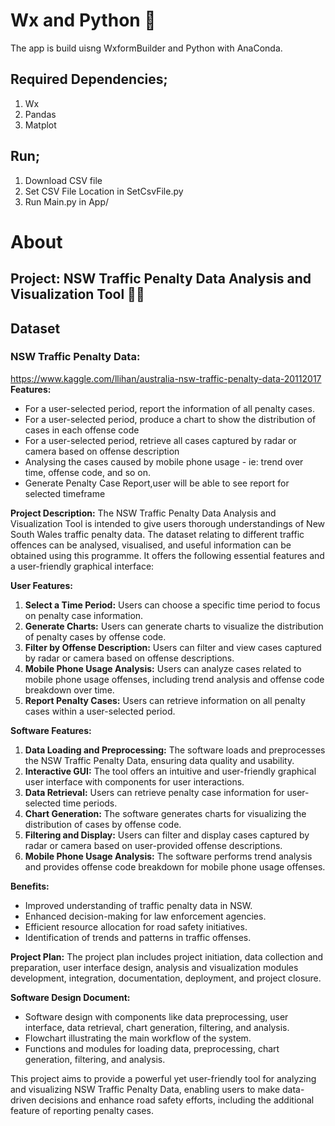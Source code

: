 # Wx and Python 🐍
The app is build uisng WxformBuilder and Python with AnaConda. 

## Required Dependencies;
1. Wx
2. Pandas
3. Matplot

## Run;
1. Download CSV file
2. Set CSV File Location in SetCsvFile.py
3. Run Main.py in App/





# About
## **Project:** NSW Traffic Penalty Data Analysis and Visualization Tool 👮🏻
## Dataset 
### NSW Traffic Penalty Data: 
https://www.kaggle.com/llihan/australia-nsw-traffic-penalty-data-20112017
**Features:**
- For a user-selected period, report the information of all penalty cases.
- For a user-selected period, produce a chart to show the distribution of cases in each offense code
- For a user-selected period, retrieve all cases captured by radar or camera based on offense description
- Analysing the cases caused by mobile phone usage - ie: trend over time, offense code, and so on.
- Generate Penalty Case Report,user will be able to see report for selected timeframe

**Project Description:** 
The NSW Traffic Penalty Data Analysis and Visualization Tool is intended to give users thorough understandings of New South Wales traffic penalty data. The dataset relating to different traffic offences can be analysed, visualised, and useful information can be obtained using this programme. It offers the following essential features and a user-friendly graphical interface:

**User Features:**
1. **Select a Time Period:** Users can choose a specific time period to focus on penalty case information.
2. **Generate Charts:** Users can generate charts to visualize the distribution of penalty cases by offense code.
3. **Filter by Offense Description:** Users can filter and view cases captured by radar or camera based on offense descriptions.
4. **Mobile Phone Usage Analysis:** Users can analyze cases related to mobile phone usage offenses, including trend analysis and offense code breakdown over time.
5. **Report Penalty Cases:** Users can retrieve information on all penalty cases within a user-selected period.

**Software Features:**
1. **Data Loading and Preprocessing:** The software loads and preprocesses the NSW Traffic Penalty Data, ensuring data quality and usability.
2. **Interactive GUI:** The tool offers an intuitive and user-friendly graphical user interface with components for user interactions.
3. **Data Retrieval:** Users can retrieve penalty case information for user-selected time periods.
4. **Chart Generation:** The software generates charts for visualizing the distribution of cases by offense code.
5. **Filtering and Display:** Users can filter and display cases captured by radar or camera based on user-provided offense descriptions.
6. **Mobile Phone Usage Analysis:** The software performs trend analysis and provides offense code breakdown for mobile phone usage offenses.

**Benefits:**
- Improved understanding of traffic penalty data in NSW.
- Enhanced decision-making for law enforcement agencies.
- Efficient resource allocation for road safety initiatives.
- Identification of trends and patterns in traffic offenses.

**Project Plan:** The project plan includes project initiation, data collection and preparation, user interface design, analysis and visualization modules development, integration, documentation, deployment, and project closure.

**Software Design Document:**
- Software design with components like data preprocessing, user interface, data retrieval, chart generation, filtering, and analysis.
- Flowchart illustrating the main workflow of the system.
- Functions and modules for loading data, preprocessing, chart generation, filtering, and analysis.

This project aims to provide a powerful yet user-friendly tool for analyzing and visualizing NSW Traffic Penalty Data, enabling users to make data-driven decisions and enhance road safety efforts, including the additional feature of reporting penalty cases.
